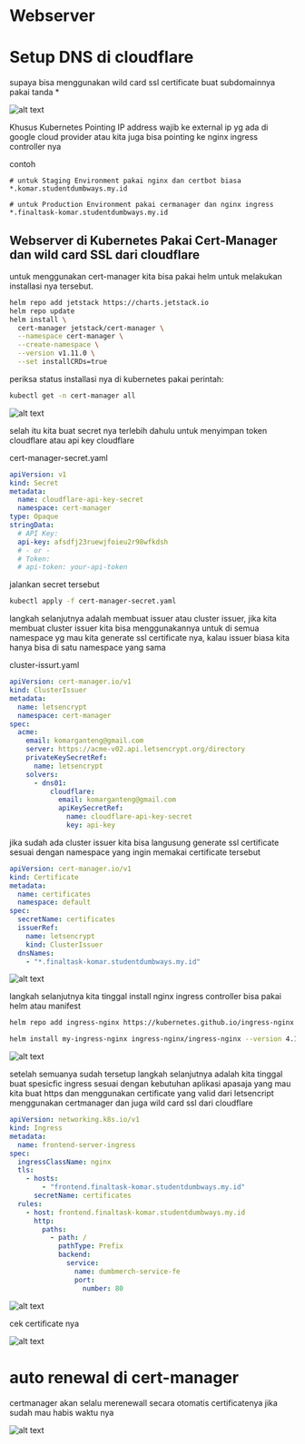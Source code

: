 # Webserver

# Setup DNS di cloudflare

supaya bisa menggunakan wild card ssl certificate buat subdomainnya pakai tanda \*

![alt text](./images/8.1.png)

Khusus Kubernetes Pointing IP address wajib ke external ip yg ada di google cloud provider atau kita juga bisa pointing ke nginx ingress controller nya

contoh

```
# untuk Staging Environment pakai nginx dan certbot biasa
*.komar.studentdumbways.my.id

# untuk Production Environment pakai cermanager dan nginx ingress
*.finaltask-komar.studentdumbways.my.id
```

## Webserver di Kubernetes Pakai Cert-Manager dan wild card SSL dari cloudflare

untuk menggunakan cert-manager kita bisa pakai helm untuk melakukan installasi nya tersebut.

```bash
helm repo add jetstack https://charts.jetstack.io
helm repo update
helm install \
  cert-manager jetstack/cert-manager \
  --namespace cert-manager \
  --create-namespace \
  --version v1.11.0 \
  --set installCRDs=true
```

periksa status installasi nya di kubernetes pakai perintah:

```bash
kubectl get -n cert-manager all
```

![alt text](./images/8.2.png)

selah itu kita buat secret nya terlebih dahulu untuk menyimpan token cloudflare atau api key cloudflare

cert-manager-secret.yaml

```yaml
apiVersion: v1
kind: Secret
metadata:
  name: cloudflare-api-key-secret
  namespace: cert-manager
type: Opaque
stringData:
  # API Key:
  api-key: afsdfj23ruewjfoieu2r98wfkdsh
  # - or -
  # Token:
  # api-token: your-api-token
```

jalankan secret tersebut

```bash
kubectl apply -f cert-manager-secret.yaml
```

langkah selanjutnya adalah membuat issuer atau cluster issuer, jika kita membuat cluster issuer kita bisa menggunakannya untuk di semua namespace yg mau kita generate ssl certificate nya, kalau issuer biasa kita hanya bisa di satu namespace yang sama

cluster-issurt.yaml

```yaml
apiVersion: cert-manager.io/v1
kind: ClusterIssuer
metadata:
  name: letsencrypt
  namespace: cert-manager
spec:
  acme:
    email: komarganteng@gmail.com
    server: https://acme-v02.api.letsencrypt.org/directory
    privateKeySecretRef:
      name: letsencrypt
    solvers:
      - dns01:
          cloudflare:
            email: komarganteng@gmail.com
            apiKeySecretRef:
              name: cloudflare-api-key-secret
              key: api-key
```

jika sudah ada cluster issuer kita bisa langusung generate ssl certificate sesuai dengan namespace yang ingin memakai certificate tersebut

```yaml
apiVersion: cert-manager.io/v1
kind: Certificate
metadata:
  name: certificates
  namespace: default
spec:
  secretName: certificates
  issuerRef:
    name: letsencrypt
    kind: ClusterIssuer
  dnsNames:
    - "*.finaltask-komar.studentdumbways.my.id"
```

![alt text](./images/8.3.png)

langkah selanjutnya kita tinggal install nginx ingress controller bisa pakai helm atau manifest

```bash
helm repo add ingress-nginx https://kubernetes.github.io/ingress-nginx

helm install my-ingress-nginx ingress-nginx/ingress-nginx --version 4.10.1
```

![alt text](./images/8.4.png)

setelah semuanya sudah tersetup langkah selanjutnya adalah kita tinggal buat spesicfic ingress sesuai dengan kebutuhan aplikasi apasaja yang mau kita buat https dan menggunakan certificate yang valid dari letsencript menggunakan certmanager dan juga wild card ssl dari cloudflare

```yaml
apiVersion: networking.k8s.io/v1
kind: Ingress
metadata:
  name: frontend-server-ingress
spec:
  ingressClassName: nginx
  tls:
    - hosts:
        - "frontend.finaltask-komar.studentdumbways.my.id"
      secretName: certificates
  rules:
    - host: frontend.finaltask-komar.studentdumbways.my.id
      http:
        paths:
          - path: /
            pathType: Prefix
            backend:
              service:
                name: dumbmerch-service-fe
                port:
                  number: 80
```

![alt text](./images/8.5.png)

cek certificate nya

![alt text](./images/8.6.png)

# auto renewal di cert-manager

certmanager akan selalu merenewall secara otomatis certificatenya jika sudah mau habis waktu nya

![alt text](./images/8.7.png)
